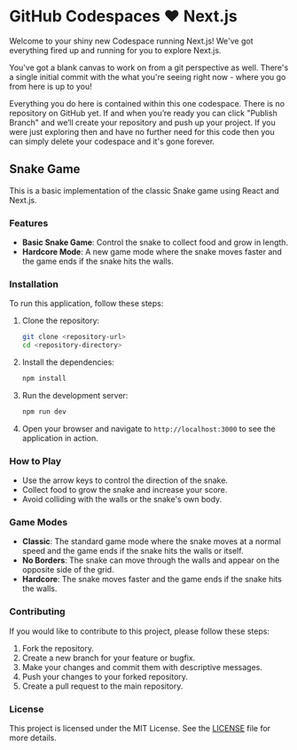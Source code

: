 # GitHub Codespaces ♥️ Next.js

Welcome to your shiny new Codespace running Next.js! We've got everything fired up and running for you to explore Next.js.

You've got a blank canvas to work on from a git perspective as well. There's a single initial commit with the what you're seeing right now - where you go from here is up to you!

Everything you do here is contained within this one codespace. There is no repository on GitHub yet. If and when you’re ready you can click "Publish Branch" and we’ll create your repository and push up your project. If you were just exploring then and have no further need for this code then you can simply delete your codespace and it's gone forever.

## Snake Game

This is a basic implementation of the classic Snake game using React and Next.js.

### Features

- **Basic Snake Game**: Control the snake to collect food and grow in length.
- **Hardcore Mode**: A new game mode where the snake moves faster and the game ends if the snake hits the walls.

### Installation

To run this application, follow these steps:

1. Clone the repository:
   ```bash
   git clone <repository-url>
   cd <repository-directory>
   ```

2. Install the dependencies:
   ```bash
   npm install
   ```

3. Run the development server:
   ```bash
   npm run dev
   ```

4. Open your browser and navigate to `http://localhost:3000` to see the application in action.

### How to Play

- Use the arrow keys to control the direction of the snake.
- Collect food to grow the snake and increase your score.
- Avoid colliding with the walls or the snake's own body.

### Game Modes

- **Classic**: The standard game mode where the snake moves at a normal speed and the game ends if the snake hits the walls or itself.
- **No Borders**: The snake can move through the walls and appear on the opposite side of the grid.
- **Hardcore**: The snake moves faster and the game ends if the snake hits the walls.

### Contributing

If you would like to contribute to this project, please follow these steps:

1. Fork the repository.
2. Create a new branch for your feature or bugfix.
3. Make your changes and commit them with descriptive messages.
4. Push your changes to your forked repository.
5. Create a pull request to the main repository.

### License

This project is licensed under the MIT License. See the [LICENSE](LICENSE) file for more details.
